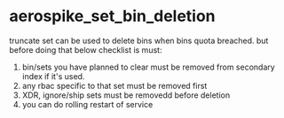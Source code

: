 # aerospike_set_bin_deletion

truncate set can be used to delete bins when bins quota breached.
but before doing that below checklist is must:
1. bin/sets you have planned to clear must be removed from secondary index if it's used.
2. any rbac specific to that set must be removed first
3. XDR, ignore/ship sets must be removedd before deletion
4. you can do rolling restart of service
